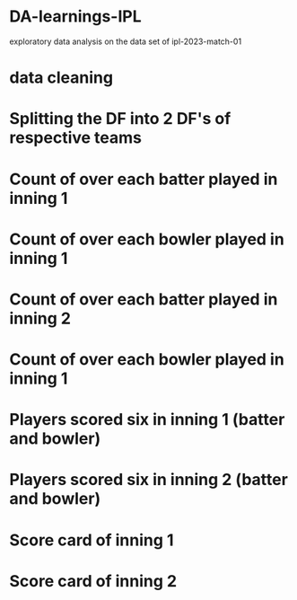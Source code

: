 # DA-learnings-IPL
exploratory data analysis on the data set of ipl-2023-match-01
# data cleaning
# Splitting the DF into 2 DF's of respective teams
# Count of over each batter played in inning 1
# Count of over each bowler played in inning 1
# Count of over each batter played in inning 2
# Count of over each bowler played in inning 1
# Players scored six in inning 1 (batter and bowler)
# Players scored six in inning 2 (batter and bowler)
# Score card of inning 1
# Score card of inning 2
